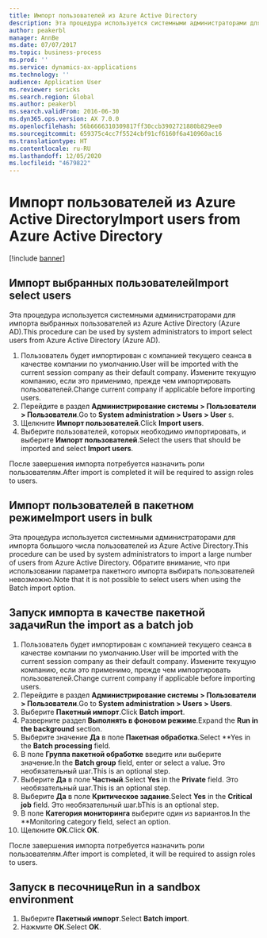```yaml
---
title: Импорт пользователей из Azure Active Directory
description: Эта процедура используется системными администраторами для импорта вручную выбранных пользователей или для импорта большого числа пользователей из Azure Active Directory.
author: peakerbl
manager: AnnBe
ms.date: 07/07/2017
ms.topic: business-process
ms.prod: ''
ms.service: dynamics-ax-applications
ms.technology: ''
audience: Application User
ms.reviewer: sericks
ms.search.region: Global
ms.author: peakerbl
ms.search.validFrom: 2016-06-30
ms.dyn365.ops.version: AX 7.0.0
ms.openlocfilehash: 56b6666310309817ff30ccb3902721880b829ee0
ms.sourcegitcommit: 659375c4cc7f5524cbf91cf6160f6a410960ac16
ms.translationtype: HT
ms.contentlocale: ru-RU
ms.lasthandoff: 12/05/2020
ms.locfileid: "4679822"
---
```

# <a name="import-users-from-azure-active-directory"></a><span data-ttu-id="18ab5-103">Импорт пользователей из Azure Active Directory</span><span class="sxs-lookup"><span data-stu-id="18ab5-103">Import users from Azure Active Directory</span></span>

[!include [banner](../../includes/banner.md)]

## <a name="import-select-users"></a><span data-ttu-id="18ab5-104">Импорт выбранных пользователей</span><span class="sxs-lookup"><span data-stu-id="18ab5-104">Import select users</span></span>

<span data-ttu-id="18ab5-105">Эта процедура используется системными администраторами для импорта выбранных пользователей из Azure Active Directory (Azure AD).</span><span class="sxs-lookup"><span data-stu-id="18ab5-105">This procedure can be used by system administrators to import select users from Azure Active Directory (Azure AD).</span></span>

1. <span data-ttu-id="18ab5-106">Пользователь будет импортирован с компанией текущего сеанса в качестве компании по умолчанию.</span><span class="sxs-lookup"><span data-stu-id="18ab5-106">User will be imported with the current session company as their default company.</span></span> <span data-ttu-id="18ab5-107">Измените текущую компанию, если это применимо, прежде чем импортировать пользователей.</span><span class="sxs-lookup"><span data-stu-id="18ab5-107">Change current company if applicable before importing users.</span></span>
2. <span data-ttu-id="18ab5-108">Перейдите в раздел **Администрирование системы > Пользователи > Пользователи**.</span><span class="sxs-lookup"><span data-stu-id="18ab5-108">Go to **System administration > Users > User** s.</span></span>
3. <span data-ttu-id="18ab5-109">Щелкните **Импорт пользователей**.</span><span class="sxs-lookup"><span data-stu-id="18ab5-109">Click **Import users**.</span></span>
4. <span data-ttu-id="18ab5-110">Выберите пользователей, которых необходимо импортировать, и выберите **Импорт пользователей**.</span><span class="sxs-lookup"><span data-stu-id="18ab5-110">Select the users that should be imported and select **Import users**.</span></span>

<span data-ttu-id="18ab5-111">После завершения импорта потребуется назначить роли пользователям.</span><span class="sxs-lookup"><span data-stu-id="18ab5-111">After import is completed it will be required to assign roles to users.</span></span>

## <a name="import-users-in-bulk"></a><span data-ttu-id="18ab5-112">Импорт пользователей в пакетном режиме</span><span class="sxs-lookup"><span data-stu-id="18ab5-112">Import users in bulk</span></span>

<span data-ttu-id="18ab5-113">Эта процедура используется системными администраторами для импорта большого числа пользователей из Azure Active Directory.</span><span class="sxs-lookup"><span data-stu-id="18ab5-113">This procedure can be used by system administrators to import a large number of users from Azure Active Directory.</span></span>
<span data-ttu-id="18ab5-114">Обратите внимание, что при использовании параметра пакетного импорта выбирать пользователей невозможно.</span><span class="sxs-lookup"><span data-stu-id="18ab5-114">Note that it is not possible to select users when using the Batch import option.</span></span>

## <a name="run-the-import-as-a-batch-job"></a><span data-ttu-id="18ab5-115">Запуск импорта в качестве пакетной задачи</span><span class="sxs-lookup"><span data-stu-id="18ab5-115">Run the import as a batch job</span></span>
1. <span data-ttu-id="18ab5-116">Пользователь будет импортирован с компанией текущего сеанса в качестве компании по умолчанию.</span><span class="sxs-lookup"><span data-stu-id="18ab5-116">User will be imported with the current session company as their default company.</span></span> <span data-ttu-id="18ab5-117">Измените текущую компанию, если это применимо, прежде чем импортировать пользователей.</span><span class="sxs-lookup"><span data-stu-id="18ab5-117">Change current company if applicable before importing users.</span></span>
2. <span data-ttu-id="18ab5-118">Перейдите в раздел **Администрирование системы > Пользователи > Пользователи**.</span><span class="sxs-lookup"><span data-stu-id="18ab5-118">Go to **System administration > Users > Users**.</span></span>
3. <span data-ttu-id="18ab5-119">Выберите **Пакетный импорт**.</span><span class="sxs-lookup"><span data-stu-id="18ab5-119">Click **Batch import**.</span></span>
4. <span data-ttu-id="18ab5-120">Разверните раздел **Выполнять в фоновом режиме**.</span><span class="sxs-lookup"><span data-stu-id="18ab5-120">Expand the **Run in the background** section.</span></span>
4. <span data-ttu-id="18ab5-121">Выберите значение **Да** в поле **Пакетная обработка**.</span><span class="sxs-lookup"><span data-stu-id="18ab5-121">Select \*\*Yes in the **Batch processing** field.</span></span>
6. <span data-ttu-id="18ab5-122">В поле **Группа пакетной обработке** введите или выберите значение.</span><span class="sxs-lookup"><span data-stu-id="18ab5-122">In the **Batch group** field, enter or select a value.</span></span> <span data-ttu-id="18ab5-123">Это необязательный шаг.</span><span class="sxs-lookup"><span data-stu-id="18ab5-123">This is an optional step.</span></span>  
7. <span data-ttu-id="18ab5-124">Выберите **Да** в поле **Частный**.</span><span class="sxs-lookup"><span data-stu-id="18ab5-124">Select **Yes** in the **Private** field.</span></span> <span data-ttu-id="18ab5-125">Это необязательный шаг.</span><span class="sxs-lookup"><span data-stu-id="18ab5-125">This is an optional step.</span></span>  
8. <span data-ttu-id="18ab5-126">Выберите **Да** в поле **Критическое задание**.</span><span class="sxs-lookup"><span data-stu-id="18ab5-126">Select **Yes** in the **Critical job** field.</span></span> <span data-ttu-id="18ab5-127">Это необязательный шаг.</span><span class="sxs-lookup"><span data-stu-id="18ab5-127">bThis is an optional step.</span></span>  
9. <span data-ttu-id="18ab5-128">В поле **Категория мониторинга** выберите один из вариантов.</span><span class="sxs-lookup"><span data-stu-id="18ab5-128">In the \*\*Monitoring category field, select an option.</span></span>
10. <span data-ttu-id="18ab5-129">Щелкните **OK**.</span><span class="sxs-lookup"><span data-stu-id="18ab5-129">Click **OK**.</span></span>

<span data-ttu-id="18ab5-130">После завершения импорта потребуется назначить роли пользователям.</span><span class="sxs-lookup"><span data-stu-id="18ab5-130">After import is completed, it will be required to assign roles to users.</span></span>

## <a name="run-in-a-sandbox-environment"></a><span data-ttu-id="18ab5-131">Запуск в песочнице</span><span class="sxs-lookup"><span data-stu-id="18ab5-131">Run in a sandbox environment</span></span>
1. <span data-ttu-id="18ab5-132">Выберите **Пакетный импорт**.</span><span class="sxs-lookup"><span data-stu-id="18ab5-132">Select **Batch import**.</span></span>
2. <span data-ttu-id="18ab5-133">Нажмите **ОК**.</span><span class="sxs-lookup"><span data-stu-id="18ab5-133">Select **OK**.</span></span>
